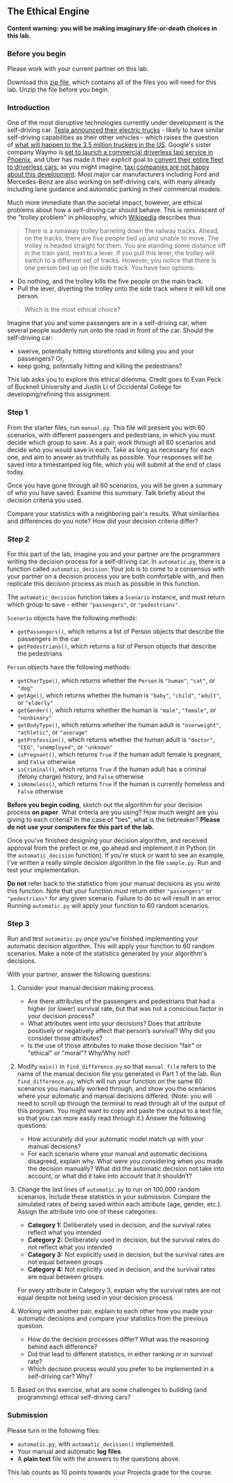 ## The Ethical Engine

**Content warning: you will be making imaginary life-or-death choices in this lab.**

### Before you begin

Please work with your current partner on this lab.

Download this [zip file](allparts.zip), which contains all of the files you will need for this lab. Unzip the file before you begin.

### Introduction

One of the most disruptive technologies currently under development is the self-driving car. [Tesla announced their electric trucks](https://www.theverge.com/2017/11/16/16667366/tesla-semi-truck-announced-price-release-date-electric-self-driving) - likely to have similar self-driving capabilities as their other vehicles - which raises the question of [what will happen to the 3.5 million truckers in the US](https://www.theguardian.com/technology/2016/jun/17/self-driving-trucks-impact-on-drivers-jobs-us). Google's sister company Waymo is [set to launch a commercial driverless taxi service in Phoenix](https://arstechnica.com/cars/2017/10/report-waymo-aiming-to-launch-commercial-driverless-service-this-year/), and Uber has made it their explicit goal to [convert their entire fleet to driverless cars](https://www.washingtonpost.com/business/economy/uber-signs-deal-to-buy-24000-autonomous-vehicles-from-volvo/2017/11/20/d6038f28-ce2a-11e7-81bc-c55a220c8cbe_story.html); as you might imagine, [taxi companies are not happy about this development](http://money.cnn.com/2017/01/10/technology/new-york-self-driving-cars-ridesharing/index.html). Most major car manufacturers including Ford and Mercedes-Benz are also working on self-driving cars, with many already including lane guidance and automatic parking in their commercial models.

Much more immediate than the societal impact, however, are ethical problems about how a self-driving car should behave. This is reminiscent of the "trolley problem" in philosophy, which [Wikipedia](https://en.wikipedia.org/wiki/Trolley_problem) describes thus:

> There is a runaway trolley barreling down the railway tracks. Ahead, on the tracks, there are five people tied up and unable to move. The trolley is headed straight for them. You are standing some distance off in the train yard, next to a lever. If you pull this lever, the trolley will switch to a different set of tracks. However, you notice that there is one person tied up on the side track. You have two options:

*   Do nothing, and the trolley kills the five people on the main track.
*   Pull the lever, diverting the trolley onto the side track where it will kill one person.

> Which is the most ethical choice?

Imagine that you and some passengers are in a self-driving car, when several people suddenly run onto the road in front of the car. Should the self-driving car:

*   swerve, potentially hitting storefronts and killing you and your passengers? Or,
*   keep going, potentially hitting and killing the pedestrians?

This lab asks you to explore this ethical dilemma. Credit goes to Evan Peck of Bucknell University and Justin Li of Occidental College for developing/refining this assignment.

### Step 1

From the starter files, run `manual.py`. This file will present you with 60 scenarios, with different passengers and pedestrians, in which you must decide which group to save. As a pair, work through all 60 scenarios and decide who you would save in each. Take as long as necessary for each one, and aim to answer as truthfully as possible. Your responses will be saved into a timestamped log file, which you will submit at the end of class today.

Once you have gone through all 60 scenarios, you will be given a summary of who you have saved. Examine this summary. Talk briefly about the decision criteria you used.

Compare your statistics with a neighboring pair's results. What similarities and differences do you note? How did your decision criteria differ?

### Step 2

For this part of the lab, imagine you and your partner are the programmers writing the decision process for a self-driving car. In `automatic.py`, there is a function called `automatic_decision`. Your job is to come to a consensus with your partner on a decision process you are both comfortable with, and then replicate this decision process as much as possible in this function.

The `automatic_decision` function takes a `Scenario` instance, and must return which group to save - either `"passengers"`, or `"pedestrians"`. 

`Scenario` objects have the following methods:

*   `getPassengers()`, which returns a list of Person objects that describe the passengers in the car
*   `getPedestrians()`, which returns a list of Person objects that describe the pedestrians


`Person` objects have the following methods:

*   `getCharType()`, which returns whether the `Person` is `"human"`, `"cat"`, or `"dog"`
*   `getAge()`, which returns whether the human is `"baby"`, `"child"`, `"adult"`, or `"elderly"`
*   `getGender()`, which returns whether the human is `"male"`, `"female"`, or `"nonbinary"`
*   `getBodyType()`, which returns whether the human adult is `"overweight"`, `"athletic"`, or `"average"`
*   `getProfession()`, which returns whether the human adult is `"doctor"`, `"CEO"`, `"unemployed"`, or `"unknown"`
*   `isPregnant()`, which returns `True` if the human adult female is pregnant, and `False` otherwise
*   `isCriminal()`, which returns `True` if the human adult has a criminal (felony charge) history, and `False` otherwise
*   `isHomeless()`, which returns `True` if the human is currently homeless and `False` otherwise


**Before you begin coding**, sketch out the algorithm for your decision process **on paper**. What criteria are you using? How much weight are you giving to each criteria? In the case of "ties", what is the tiebreaker? **Please do not use your computers for this part of the lab.**

Once you've finished designing your decision algorithm, and received approval from the prefect or me, go ahead and implement it in Python (in the `automatic_decision` function). If you're stuck or want to see an example, I've written a really simple decision algorithm in the file `sample.py`. Run and test your implementation.  

**Do not** refer back to the statistics from your manual decisions as you write this function. Note that your function _must_ return either `"passengers"` or `"pedestrians"` for any given scenario. Failure to do so will result in an error. Running `automatic.py` will apply your function to 60 random scenarios.


### Step 3

Run and test `automatic.py` once you've finished implementing your automatic decision algorithm. This will apply your function to 60 random scenarios. Make a note of the statistics generated by your algorithm's decisions.

With your partner, answer the following questions:

1.  Consider your manual decision making process.
    *   Are there attributes of the passengers and pedestrians that had a higher (or lower) survival rate, but that was not a conscious factor in your decision process?
    *   What attributes went into your decisions? Does that attribute positively or negatively affect that person’s survival? Why did you consider those attributes?
    *   Is the use of those attributes to make those decision "fair" or "ethical" or "moral"? Why/Why not?
2.  Modify `main()` in `find_difference.py` so that `manual_file` refers to the name of the manual decision file you generated in Part 1 of the lab. Run `find_difference.py`, which will run your function on the same 60 scenarios you manually worked through, and show you the scenarios where your automatic and manual decisions differed. (Note: you will need to scroll up through the terminal to read through all of the output of this program. You might want to copy and paste the output to a text file, so that you can more easily read through it.) Answer the following questions:
    *   How accurately did your automatic model match up with your manual decisions?
    *   For each scenario where your manual and automatic decisions disagreed, explain why. What were you considering when you made the decision manually? What did the automatic decision not take into account, or what did it take into account that it shouldn’t?
3.  Change the last lines of `automatic.py` to run on 100,000 random scenarios. Include these statistics in your submission. Compare the simulated rates of being saved within each attribute (age, gender, etc.). Assign the attribute into one of these categories:

    *   **Category 1:** Deliberately used in decision, and the survival rates reflect what you intended
    *   **Category 2:** Deliberately used in decision, but the survival rates do not reflect what you intended
    *   **Category 3:** Not explicitly used in decision, but the survival rates are not equal between groups
    *   **Category 4:** Not explicitly used in decision, and the survival rates are equal between groups.
    
    For every attribute in Category 3, explain why the survival rates are not equal despite not being used in your decision process.

4.  Working with another pair, explain to each other how you made your automatic decisions and compare your statistics from the previous question.
    *   How do the decision processes differ? What was the reasoning behind each difference?
    *   Did that lead to different statistics, in either ranking or in survival rate?
    *   Which decision process would you prefer to be implemented in a self-driving car? Why?
5.  Based on this exercise, what are some challenges to building (and programming) ethical self-driving cars?

### Submission

Please turn in the following files:

*   `automatic.py`, with `automatic_decision()` implemented.
*   Your manual and automatic **log files**.
*   A **plain text** file with the answers to the questions above.

This lab counts as 10 points towards your Projects grade for the course.